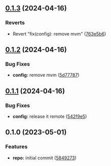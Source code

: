 

## [0.1.3](https://github.com/GaborTorma/monorepo-semantic-releases/compare/@mono/config-release-it-v0.1.2...@mono/config-release-it-v0.1.3) (2024-04-16)


### Reverts

* Revert "fix(config): remove mvm" ([763e5b6](https://github.com/GaborTorma/monorepo-semantic-releases/commit/763e5b680e07e579044a1f2e56a55047db8d83d5))

## [0.1.2](https://github.com/GaborTorma/monorepo-semantic-releases/compare/@mono/config-release-it-v0.1.1...@mono/config-release-it-v0.1.2) (2024-04-16)


### Bug Fixes

* **config:** remove mvm ([5d77787](https://github.com/GaborTorma/monorepo-semantic-releases/commit/5d77787ed5b175606b78d2642fe1a412c70c29c6))

## [0.1.1](https://github.com/GaborTorma/monorepo-semantic-releases/compare/@mono/config-release-it-v0.1.0...@mono/config-release-it-v0.1.1) (2024-04-16)


### Bug Fixes

* **config:** release it remote ([542f9e5](https://github.com/GaborTorma/monorepo-semantic-releases/commit/542f9e53732fcbde49e476a5e4e9e577220a7d45))

## 0.1.0 (2023-05-01)


### Features

* **repo:** initial commit ([5849273](https://github.com/b12k/monorepo-semantic-releases/commit/58492737f01fe3a2fd98e0b2b3c0646e6850a8db))
